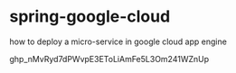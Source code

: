 # spring-google-cloud
how to deploy a micro-service in google cloud app engine 

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
